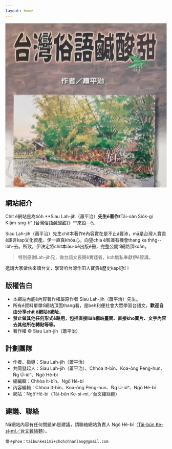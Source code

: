 ```yaml
---
layout: home
---
```


![](too5/thauiah.jpg)

## 網站紹介
Chit ê網站是為tio̍h **Siau Lah-jih（蕭平治）**先生ê著作**《Tâi-oân Sio̍k-gí Kiâm-sng-tiⁿ (台灣俗語鹹酸甜)》**來設--ê。

Siau Lah-jih（蕭平治）先生chit本著作ê內容實在是不止á豐沛，mā是台灣人寶貴ê語言kap文化資產。伊一直真khòa心，向望chia ê智識有機會thang ka thn̂g--lo̍h-去。所致，伊決定將chit本iáu-bē出版ê冊，完整公開tī網路頂koân。

> 特別感謝Lah-jih兄，做台語文長期ê實踐者，koh無私奉獻伊ê智識。

邀請大家做伙來讀台文，學習咱台灣作田人寶貴ê歷史kap記tî！

## 版權告白
* 本網站內底ê內容著作權屬原作者 Siau Lah-jih（蕭平治）先生。
* 所有ê資料單單tī網站頂面thang看，是beh利便社會大眾學習台語文，**歡迎自由分享chit ê網站ê網址**。
* **禁止做其他任何形式ê路用，包括直接lia̍h網站畫面、直接kho͘圖片、文字內容去其他所在轉貼等等。**
* 著作權 © Siau Lah-jih（蕭平治）

## 計劃團隊
* 作者、指導：Siau Lah-jih（蕭平治）
* 共同發起人：Siau Lah-jih（蕭平治）、Chhòa It-bîn、Koa-ông Péng-hun、N̂g Ú-iûⁿ、Ngô͘ Hê-bí
* 總編輯：Chhòa It-bîn、Ngô͘ Hê-bí
* 內容編輯：Chhòa It-bîn、Koa-ông Péng-hun、N̂g Ú-iûⁿ、Ngô͘ Hê-bí
* 網站：Ngô͘ Hê-bí（Tâi-bûn Ke-si-mī／台文雞絲麵）

## 建議、聯絡
Nā網站內容有任何問題a̍h是建議，請聯絡網站負責人 Ngô͘ Hê-bí（[Tâi-bûn Ke-si-mī／台文雞絲麵](https://www.zeczec.com/projects/taibun-kesimi)）。

    電子phoe：taibunkesimi+chohchhanlang@gmail.com
